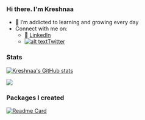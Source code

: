 <!-- Please don't remove this: Grab your social icons from https://github.com/carlsednaoui/gitsocial -->

[1.2]: http://i.imgur.com/wWzX9uB.png (twitter icon without padding)
[1]: [Twitter](https://twitter.com/_kreshnaa)



### Hi there. I'm Kreshnaa

<!--
**khuyentran1401/khuyentran1401** is a ✨ _special_ ✨ repository because its `README.md` (this file) appears on your GitHub profile.
-->

- 🌱 I’m addicted to learning and growing every day
- Connect with me on:
  - :office: [LinkedIn](https://www.linkedin.com/in/kreshnaa/)
  - [![alt text][1.2]][1][Twitter](https://twitter.com/_kreshnaa)


### Stats

[![Kreshnaa's GitHub stats](https://github-readme-stats.vercel.app/api?username=kreshnaa-raam)](https://github.com/kreshnaa-raam/github-readme-stats)

![](https://api.githubtrends.io/user/svg/kreshnaa-raam/langs?time_range=one_year&include_private=True&theme=classic)

    
### Packages I created
[![Readme Card](https://github-readme-stats-sigma-five.vercel.app/api/pin/?username=khuyentran1401&repo=data-science-template)](https://github.com/kreshnaa-raam)



